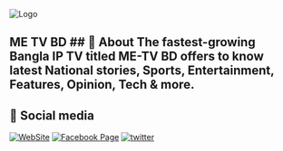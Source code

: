 ![Logo](https://metvbd.com/wp-content/uploads/2021/10/Original-logo.png) 
## ME TV BD ## 🚀 About The fastest-growing Bangla IP TV titled ME-TV BD offers to know latest National stories, Sports, Entertainment, Features, Opinion, Tech & more. 
## 🔗 Social media 
[![WebSite](https://img.shields.io/badge/Website-000?style=for-the-badge&logo=ko-fi&logoColor=white)](https://metvbd.com/) [![Facebook Page](https://img.shields.io/badge/fbpage-0A66C2?style=for-the-badge&logo=linkedin&logoColor=white)](https://www.facebook.com/) [![twitter](https://img.shields.io/badge/Twitter-1DA1F2?style=for-the-badge&logo=twitter&logoColor=white)](https://twitter.com/) 
